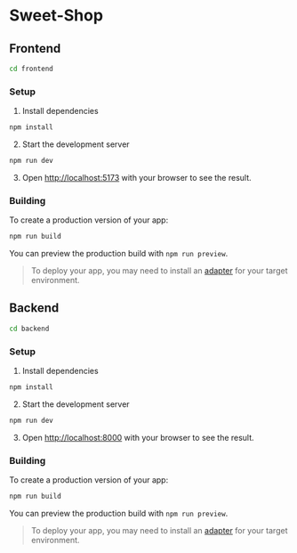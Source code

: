 # Sweet-Shop

## Frontend

```bash
cd frontend
```

### Setup

1. Install dependencies

```bash
npm install
```

2. Start the development server

```bash
npm run dev
```

3. Open [http://localhost:5173](http://localhost:5173) with your browser to see the result.

### Building

To create a production version of your app:

```bash
npm run build
```

You can preview the production build with `npm run preview`.

> To deploy your app, you may need to install an [adapter](https://kit.svelte.dev/docs/adapters) for your target environment.   

## Backend

```bash
cd backend 
```
### Setup

1. Install dependencies

```bash
npm install
```

2. Start the development server

```bash
npm run dev
```

3. Open [http://localhost:8000](http://localhost:8000) with your browser to see the result.

### Building

To create a production version of your app:

```bash
npm run build
```

You can preview the production build with `npm run preview`.

> To deploy your app, you may need to install an [adapter](https://kit.svelte.dev/docs/adapters) for your target environment.

